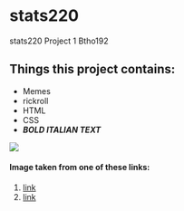# stats220
stats220 Project 1
Btho192

## Things this project contains:

* Memes
* rickroll
* HTML
* CSS
* <em>**BOLD ITALIAN TEXT**</em>


![](https://m.media-amazon.com/images/I/51DpelqKUyL.jpg)

#### Image taken from one of these links:
1. <a href="https://www.amazon.com/Bold-Italian-Scott-Conant/dp/0767916832">link</a>
2. <a href="https://www.youtube.com/watch?v=dQw4w9WgXcQ">link</a>
